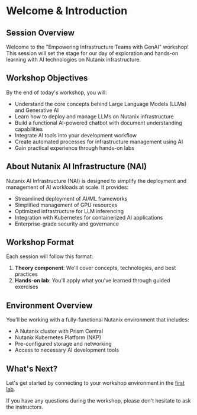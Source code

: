 # Welcome & Introduction

## Session Overview

Welcome to the "Empowering Infrastructure Teams with GenAI" workshop! This session will set the stage for our day of exploration and hands-on learning with AI technologies on Nutanix infrastructure.

## Workshop Objectives

By the end of today's workshop, you will:

- Understand the core concepts behind Large Language Models (LLMs) and Generative AI
- Learn how to deploy and manage LLMs on Nutanix infrastructure
- Build a functional AI-powered chatbot with document understanding capabilities
- Integrate AI tools into your development workflow
- Create automated processes for infrastructure management using AI
- Gain practical experience through hands-on labs

## About Nutanix AI Infrastructure (NAI)

Nutanix AI Infrastructure (NAI) is designed to simplify the deployment and management of AI workloads at scale. It provides:

- Streamlined deployment of AI/ML frameworks
- Simplified management of GPU resources
- Optimized infrastructure for LLM inferencing
- Integration with Kubernetes for containerized AI applications
- Enterprise-grade security and governance

## Workshop Format

Each session will follow this format:

1. **Theory component**: We'll cover concepts, technologies, and best practices
2. **Hands-on lab**: You'll apply what you've learned through guided exercises

## Environment Overview

You'll be working with a fully-functional Nutanix environment that includes:

- A Nutanix cluster with Prism Central
- Nutanix Kubernetes Platform (NKP)
- Pre-configured storage and networking
- Access to necessary AI development tools

## What's Next?

Let's get started by connecting to your workshop environment in the [first lab](lab-connect.md).

If you have any questions during the workshop, please don't hesitate to ask the instructors.
